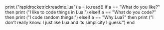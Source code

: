 print ("rapidrocketrickreadme.lua")
a = io.read()
if a == "What do you like?" then
    print ("I like to code things in Lua.")
elseif a == "What do you code?" then
    print ("I code random things.")
elseif a == "Why Lua?" then
    print ("I don't really know. I just like Lua and its simplicity I guess.")
end
<!---
RapidRocketRick/RapidRocketRick is a ✨ special ✨ repository because its `README.md` (this file) appears on your GitHub profile.
You can click the Preview link to take a look at your changes.
--->
